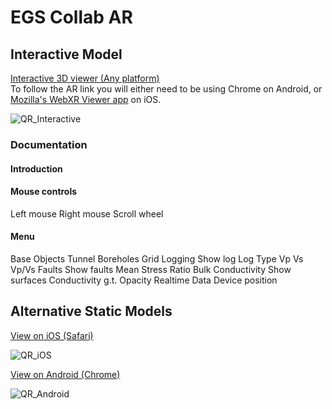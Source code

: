# EGS Collab AR 

## Interactive Model
[Interactive 3D viewer (Any platform)](https://immersivecomputing.github.io/EGS_Collab_AR/webxr.html)
<br />To follow the AR link you will either need to be using Chrome on Android, or [Mozilla's WebXR Viewer app](https://apps.apple.com/us/app/webxr-viewer/id1295998056) on iOS.

![QR_Interactive](https://immersivecomputing.github.io/EGS_Collab_AR/media/QR_interactive.png)

### Documentation

#### Introduction
#### Mouse controls
  Left mouse
  Right mouse
  Scroll wheel
#### Menu
Base Objects
  Tunnel
  Boreholes
  Grid
Logging
  Show log
  Log Type
    Vp
    Vs
    Vp/Vs
Faults
  Show faults
  Mean Stress Ratio
Bulk Conductivity
  Show surfaces
  Conductivity g.t.
  Opacity
Realtime Data
  Device position



## Alternative Static Models
[View on iOS (Safari)](https://immersivecomputing.github.io/EGS_Collab_AR/USD/MasterParent.usdz)

![QR_iOS](https://immersivecomputing.github.io/EGS_Collab_AR/media/QR_ios.png)

<a href="intent://arvr.google.com/scene-viewer/1.0?file=https://immersivecomputing.github.io/EGS_Collab_AR/GLTF/MasterParent.glb#Intent;scheme=https;package=com.google.android.googlequicksearchbox;action=android.intent.action.VIEW;S.browser_fallback_url=https://developers.google.com/ar;end;">View on Android (Chrome)</a>

![QR_Android](https://immersivecomputing.github.io/EGS_Collab_AR/media/QR_android.png)
